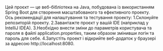 Цей проєкт — це веб-бібліотека на Java, побудована із використанням Spring Boot 
для створення масштабованого та ефективного проекту.
Ось рекомендації для налаштування та тестування проекту:
1.Склонуйте репозиторій проекту.
2.Завантажте проєкт у вашій IDE (наприклад у IntelliJ IDEA).
3.Необхідно внести зміни до параметрів користувача та пароля в файлі application.properties, таким
образом змінивши логін та пароль для себе.
4.Запустіть проект і відкрийте веб-додаток у браузері за адресою http://localhost:8080.
